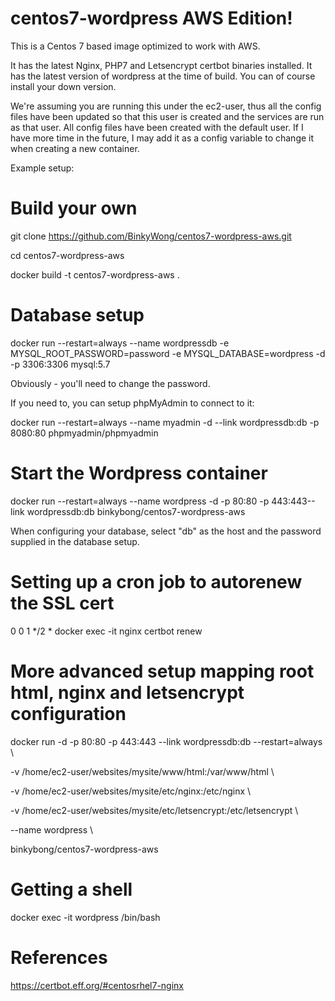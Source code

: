# centos7-wordpress AWS Edition!

This is a Centos 7 based image optimized to work with AWS.

It has the latest Nginx, PHP7 and Letsencrypt certbot binaries installed. It has the latest version of wordpress at the time of build. You can of course install your down version.

We're assuming you are running this under the ec2-user, thus all the config files have been updated so that this user is created and the services are run as that user. All config files have been created with the default user. If I have more time in the future, I may add it as a config variable to change it when creating a new container.

Example setup:

# Build your own

  git clone https://github.com/BinkyWong/centos7-wordpress-aws.git

  cd centos7-wordpress-aws

  docker build -t centos7-wordpress-aws .

# Database setup

  docker run --restart=always --name wordpressdb -e MYSQL_ROOT_PASSWORD=password -e MYSQL_DATABASE=wordpress -d -p 3306:3306 mysql:5.7

Obviously - you'll need to change the password.

If you need to, you can setup phpMyAdmin to connect to it:

  docker run --restart=always --name myadmin -d --link wordpressdb:db -p 8080:80 phpmyadmin/phpmyadmin

# Start the Wordpress container

  docker run --restart=always --name wordpress -d -p 80:80 -p 443:443--link wordpressdb:db binkybong/centos7-wordpress-aws

When configuring your database, select "db" as the host and the password supplied in the database setup.

# Setting up a cron job to autorenew the SSL cert

  0 0 1 */2 * docker exec -it nginx certbot renew

# More advanced setup mapping root html, nginx and letsencrypt configuration

  docker run -d -p 80:80 -p 443:443 --link wordpressdb:db --restart=always \\

  -v /home/ec2-user/websites/mysite/www/html:/var/www/html \\

  -v /home/ec2-user/websites/mysite/etc/nginx:/etc/nginx \\

  -v /home/ec2-user/websites/mysite/etc/letsencrypt:/etc/letsencrypt \\

  --name wordpress \\

  binkybong/centos7-wordpress-aws

# Getting a shell

  docker exec -it wordpress /bin/bash

# References

https://certbot.eff.org/#centosrhel7-nginx


